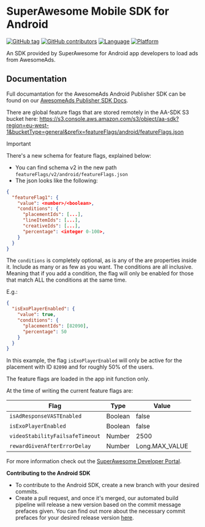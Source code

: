 SuperAwesome Mobile SDK for Android
===================================

[![GitHub tag](https://img.shields.io/github/tag/superawesome-org/sa-mobile-sdk-android.svg)]() 
[![GitHub contributors](https://img.shields.io/github/contributors/superawesome-org/sa-mobile-sdk-android.svg)]() 
[![Language](https://img.shields.io/badge/language-java-f48041.svg?style=flat)]() 
[![Platform](https://img.shields.io/badge/platform-android-lightgrey.svg)]()

An SDK provided by SuperAwesome for Android app developers to load ads from AwesomeAds.

## Documentation

Full documantation for the AwesomeAds Android Publisher SDK can be found on our [AwesomeAds Publisher SDK Docs](https://www.kidswebservices.com/docs/awesomeads/sdks/publisher).

There are global feature flags that are stored remotely in the AA-SDK S3 bucket here: 
https://s3.console.aws.amazon.com/s3/object/aa-sdk?region=eu-west-1&bucketType=general&prefix=featureFlags/android/featureFlags.json

> [!IMPORTANT]
> There's a new schema for feature flags, explained below:

- You can find schema v2 in the new path `featureFlags/v2/android/featureFlags.json`
- The json looks like the following:
```json
{
  "featureFlag1": {
    "value": <number>/<boolean>,
    "conditions": {
      "placementIds": [...],
      "lineItemIds": [...],
      "creativeIds": [...],
      "percentage": <integer 0-100>,
    }
  }
}
```

The `conditions` is completely optional, as is any of the are properties inside it. Include as many
or as few as you want. The conditions are all inclusive. Meaning that if you add a condition, the flag
will only be enabled for those that match ALL the conditions at the same time.

E.g.: 
```json
{
  "isExoPlayerEnabled": {
    "value": true,
    "conditions": {
      "placementIds": [82090],
      "percentage": 50
    }
  }
}
```
In this example, the flag `isExoPlayerEnabled` will only be active for the placement with ID `82090`
and for roughly 50% of the users.

The feature flags are loaded in the app init function only.

At the time of writing the current feature flags are:

| Flag                             | Type    | Value
| -------------------------------- |---------| -----
| `isAdResponseVASTEnabled`        | Boolean | false
| `isExoPlayerEnabled`             | Boolean | false
| `videoStabilityFailsafeTimeout`  | Number  | 2500
| `rewardGivenAfterErrorDelay`     | Number  | Long.MAX_VALUE 

For more information check out the [SuperAwesome Developer Portal](https://superawesome-org.github.io/sa-mobile-sdk-android/).

**Contributing to the Android SDK**

- To contribute to the Android SDK, create a new branch with your desired commits.
- Create a pull request, and once it's merged, our automated build pipeline will release a new version based on the commit message prefaces given. You can find out more about the necessary commit prefaces for your desired release version [here](https://superawesomeltd.atlassian.net/wiki/spaces/AA/pages/4932993069/Releasing+Versions+with+Semantic+Release).
